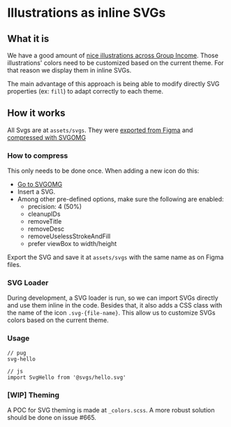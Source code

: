 # Illustrations as inline SVGs

## What it is

We have a good amount of [nice illustrations across Group Income](https://www.figma.com/file/mxGadAHfkWH6qApebQvcdN/Group-Income-2.0?node-id=1876%3A17778). Those illustrations' colors need to be customized based on the current theme. For that reason we display them in inline SVGs.

The main advantage of this approach is being able to modify directly SVG properties (ex: `fill`) to adapt correctly to each theme.

## How it works

All Svgs are at `assets/svgs`. They were [exported from Figma](https://www.figma.com/file/mxGadAHfkWH6qApebQvcdN/Group-Income-2.0?node-id=1876%3A17778) and [compressed with SVGOMG](https://jakearchibald.github.io/svgomg/)

### How to compress

This only needs to be done once. When adding a new icon do this:
- [Go to SVGOMG](https://jakearchibald.github.io/svgomg/)
- Insert a SVG.
- Among other pre-defined options, make sure the following are enabled:
  - precision: 4 (50%)
  - cleanupIDs
  - removeTitle
  - removeDesc
  - removeUselessStrokeAndFill
  - prefer viewBox to width/height

Export the SVG and save it at `assets/svgs` with the same name as on Figma files.

###  SVG Loader

During development, a SVG loader is run, so we can import SVGs directly and use them inline in the code. Besides that, it also adds a CSS class with the name of the icon `.svg-{file-name}`. This allow us to customize SVGs colors based on the current theme.

### Usage

```
// pug
svg-hello

// js
import SvgHello from '@svgs/hello.svg'
```

### [WIP] Theming

A POC for SVG theming is made at `_colors.scss`. A more robust solution should be done on issue #665.
